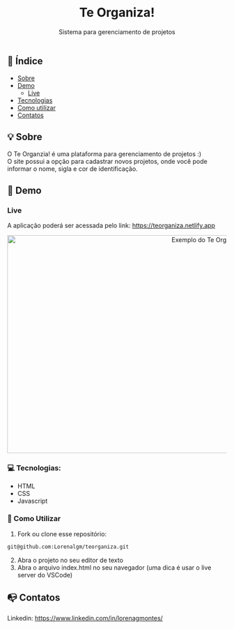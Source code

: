 <br />
<p align="center">
    <h1 align="center">Te Organiza!</h1>

  <p align="center">    
     Sistema para gerenciamento de projetos
       <br />
    <br />
  </p> 

## :checkered_flag: Índice

* [Sobre](#bulb-sobre)
* [Demo](#iphone-demo)
  * [Live](#live)  
* [Tecnologias](#computer-tecnologias)
* [Como utilizar](#wrench-como-utilizar)
* [Contatos](#mailbox_with_no_mail-contatos)

## :bulb: Sobre
O Te Organzia! é uma plataforma para gerenciamento de projetos :)<br> 
O site possui a opção para cadastrar novos projetos, onde você pode informar o nome, sigla e cor de identificação.


## :iphone: Demo

### Live

A aplicação poderá ser acessada pelo link: https://teorganiza.netlify.app

<p align="center">
    <img src="https://trello-attachments.s3.amazonaws.com/590fa7f5a8ab015d0cf88052/590fa896d2d25e50583de620/59a1f5a9723fa0e09018aaf9e2624a14/teorganiza-demo.gif" width="900" height="500" alt="Exemplo do Te Organiza">
 </p>


### :computer: Tecnologias:
- HTML
- CSS
- Javascript

### :wrench: Como Utilizar

1. Fork ou clone esse repositório:
```sh 
git@github.com:Lorenalgm/teorganiza.git
```
2. Abra o projeto no seu editor de texto
3. Abra o arquivo index.html no seu navegador (uma dica é usar o live server do VSCode)

## :mailbox_with_no_mail: Contatos
Linkedin: https://www.linkedin.com/in/lorenagmontes/

   
